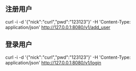 
## 注册用户
curl -i -d '{"nick":"curl","pwd":"123123"}' -H 'Content-Type: application/json' http://127.0.0.1:8080/v1/add_user

## 登录用户
curl -i -d '{"nick":"curl","pwd":"123123"}' -H 'Content-Type: application/json' http://127.0.0.1:8080/v1/login